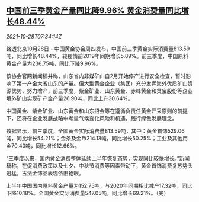 <!--1635408064000-->
[中国前三季黄金产量同比降9.96% 黄金消费量同比增长48.44%](https://cn.reuters.com/article/china-gold-output-1028-thur-idCNKBS2HI0UO)
------

<div><i>2021-10-28T07:34:14Z</i></div><p>路透北京10月28日 - 中国黄金协会周四发布，中国前三季黄金实际消费量813.59吨，同比增长48.44%，较疫情前2019年同期增长5.89%。前三季度，中国原料黄金产量为236.75吨，同比下降9.96%。</p><p>该协会官网新闻稿并称，山东省内非煤矿山自2月开始停产进行安全检查，暂时影响了第一产金大省山东的产量。但大型黄金企业（集团）充分发挥海外优质矿山资源优势，努力增产，前三季度，紫金矿业、山东黄金、赤峰黄金和灵宝股份等企业境外矿山实现矿产金产量26.90吨，同比上升30.64%。</p><p>中国黄金、紫金矿业、山东黄金和山东招金等在遵循负责任黄金开采原则的前提下，还将在企业发展战略中考量气候变化风险和机遇，践行绿色发展理念。</p><p>数据显示，前三季度，全国黄金实际消费量813.59吨，其中：黄金首饰529.06吨，同比增长54.21%；金条及金币214.13吨，同比增长50.25%；工业及其他用金70.40吨，同比增长12.66%。</p><p>“三季度以来，国内黄金消费整体延续上半年恢复态势，实现同比较快增长。”新闻稿称，在促消费政策以及七夕、中秋节消费等因素带动下，黄金首饰消费复苏势头迅猛，古法金饰品表现依旧抢眼。</p><p>上半年中国国内原料黄金产量为152.75吨，与2020年同期相比减产17.32吨，同比下降10.18%。全国黄金实际消费量547.05吨，同比增长69.21%。（完）</p>
